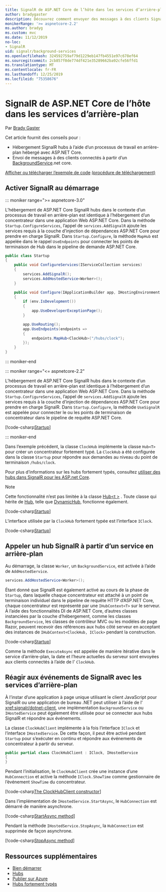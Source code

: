 ```yaml
---
title: SignalR de ASP.NET Core de l’hôte dans les services d’arrière-plan
author: bradygaster
description: Découvrez comment envoyer des messages à des clients SignalR à partir de classes BackgroundService .NET Core.
monikerRange: '>= aspnetcore-2.2'
ms.author: bradyg
ms.custom: mvc
ms.date: 11/12/2019
no-loc:
- SignalR
uid: signalr/background-services
ms.openlocfilehash: 324592759af79d1229eb147fb4551e97c678ef64
ms.sourcegitcommit: 2cb857f0de774df421e35289662ba92cfe56ffd1
ms.translationtype: MT
ms.contentlocale: fr-FR
ms.lasthandoff: 12/25/2019
ms.locfileid: "75358676"
---
```

# <a name="host-aspnet-core-opno-locsignalr-in-background-services"></a>SignalR de ASP.NET Core de l’hôte dans les services d’arrière-plan

Par [Brady Gaster](https://twitter.com/bradygaster)

Cet article fournit des conseils pour :

* Hébergement SignalR hubs à l’aide d’un processus de travail en arrière-plan hébergé avec ASP.NET Core.
* Envoi de messages à des clients connectés à partir d’un [BackgroundService](xref:Microsoft.Extensions.Hosting.BackgroundService).net core.

[Afficher ou télécharger l’exemple de code](https://github.com/aspnet/AspNetCore.Docs/tree/master/aspnetcore/signalr/background-service/sample/) [(procédure de téléchargement)](xref:index#how-to-download-a-sample)

## <a name="enable-opno-locsignalr-in-startup"></a>Activer SignalR au démarrage

::: moniker range=">= aspnetcore-3.0"

L’hébergement de ASP.NET Core SignalR hubs dans le contexte d’un processus de travail en arrière-plan est identique à l’hébergement d’un concentrateur dans une application Web ASP.NET Core. Dans la méthode `Startup.ConfigureServices`, l’appel de `services.AddSignalR` ajoute les services requis à la couche d’injection de dépendances ASP.NET Core pour prendre en charge SignalR. Dans `Startup.Configure`, la méthode `MapHub` est appelée dans le rappel `UseEndpoints` pour connecter les points de terminaison de Hub dans le pipeline de demande ASP.NET Core.

```csharp
public class Startup
{
    public void ConfigureServices(IServiceCollection services)
    {
        services.AddSignalR();
        services.AddHostedService<Worker>();
    }

    public void Configure(IApplicationBuilder app, IHostingEnvironment env)
    {
        if (env.IsDevelopment())
        {
            app.UseDeveloperExceptionPage();
        }

        app.UseRouting();
        app.UseEndpoints(endpoints =>
        {
            endpoints.MapHub<ClockHub>("/hubs/clock");
        });
    }
}
```

::: moniker-end

::: moniker range="<= aspnetcore-2.2"

L’hébergement de ASP.NET Core SignalR hubs dans le contexte d’un processus de travail en arrière-plan est identique à l’hébergement d’un concentrateur dans une application Web ASP.NET Core. Dans la méthode `Startup.ConfigureServices`, l’appel de `services.AddSignalR` ajoute les services requis à la couche d’injection de dépendances ASP.NET Core pour prendre en charge SignalR. Dans `Startup.Configure`, la méthode `UseSignalR` est appelée pour connecter le ou les points de terminaison de concentrateur dans le pipeline de requête ASP.NET Core.

[!code-csharp[Startup](background-service/sample/Server/Startup.cs?name=Startup)]

::: moniker-end

Dans l’exemple précédent, la classe `ClockHub` implémente la classe `Hub<T>` pour créer un concentrateur fortement typé. La `ClockHub` a été configurée dans la classe `Startup` pour répondre aux demandes au niveau du point de terminaison `/hubs/clock`.

Pour plus d’informations sur les hubs fortement typés, consultez [utiliser des hubs dans SignalR pour les ASP.net Core](xref:signalr/hubs#strongly-typed-hubs).

> [!NOTE]
> Cette fonctionnalité n’est pas limitée à la classe [Hub\<t >](xref:Microsoft.AspNetCore.SignalR.Hub`1) . Toute classe qui hérite de [Hub](xref:Microsoft.AspNetCore.SignalR.Hub), telle que [DynamicHub](xref:Microsoft.AspNetCore.SignalR.DynamicHub), fonctionne également.

[!code-csharp[Startup](background-service/sample/Server/ClockHub.cs?name=ClockHub)]

L’interface utilisée par la `ClockHub` fortement typée est l’interface `IClock`.

[!code-csharp[Startup](background-service/sample/HubServiceInterfaces/IClock.cs?name=IClock)]

## <a name="call-a-opno-locsignalr-hub-from-a-background-service"></a>Appeler un hub SignalR à partir d’un service en arrière-plan

Au démarrage, la classe `Worker`, un `BackgroundService`, est activée à l’aide de `AddHostedService`.

```csharp
services.AddHostedService<Worker>();
```

Étant donné que SignalR est également activé au cours de la phase de `Startup`, dans laquelle chaque concentrateur est attaché à un point de terminaison individuel dans le pipeline de requête HTTP d’ASP.NET Core, chaque concentrateur est représenté par une `IHubContext<T>` sur le serveur. À l’aide des fonctionnalités DI de ASP.NET Core, d’autres classes instanciées par la couche d’hébergement, comme les classes `BackgroundService`, les classes de contrôleur MVC ou les modèles de page Razor, peuvent recevoir des références aux hubs côté serveur en acceptant des instances de `IHubContext<ClockHub, IClock>` pendant la construction.

[!code-csharp[Startup](background-service/sample/Server/Worker.cs?name=Worker)]

Comme la méthode `ExecuteAsync` est appelée de manière itérative dans le service d’arrière-plan, la date et l’heure actuelles du serveur sont envoyées aux clients connectés à l’aide de l' `ClockHub`.

## <a name="react-to-opno-locsignalr-events-with-background-services"></a>Réagir aux événements de SignalR avec les services d’arrière-plan

À l’instar d’une application à page unique utilisant le client JavaScript pour SignalR ou une application de bureau .NET peut utiliser à l’aide de l' <xref:signalr/dotnet-client>, une implémentation `BackgroundService` ou `IHostedService` peut également être utilisée pour se connecter aux hubs SignalR et répondre aux événements.

La classe `ClockHubClient` implémente à la fois l’interface `IClock` et l’interface `IHostedService`. De cette façon, il peut être activé pendant `Startup` pour s’exécuter en continu et répondre aux événements de concentrateur à partir du serveur.

```csharp
public partial class ClockHubClient : IClock, IHostedService
{
}
```

Pendant l’initialisation, le `ClockHubClient` crée une instance d’une `HubConnection` et active la méthode `IClock.ShowTime` comme gestionnaire de l’événement `ShowTime` du concentrateur.

[!code-csharp[The ClockHubClient constructor](background-service/sample/Clients.ConsoleTwo/ClockHubClient.cs?name=ClockHubClientCtor)]

Dans l’implémentation de `IHostedService.StartAsync`, le `HubConnection` est démarré de manière asynchrone.

[!code-csharp[StartAsync method](background-service/sample/Clients.ConsoleTwo/ClockHubClient.cs?name=StartAsync)]

Pendant la méthode `IHostedService.StopAsync`, la `HubConnection` est supprimée de façon asynchrone.

[!code-csharp[StopAsync method](background-service/sample/Clients.ConsoleTwo/ClockHubClient.cs?name=StopAsync)]

## <a name="additional-resources"></a>Ressources supplémentaires

* [Bien démarrer](xref:tutorials/signalr)
* [Hubs](xref:signalr/hubs)
* [Publier sur Azure](xref:signalr/publish-to-azure-web-app)
* [Hubs fortement typés](xref:signalr/hubs#strongly-typed-hubs)
